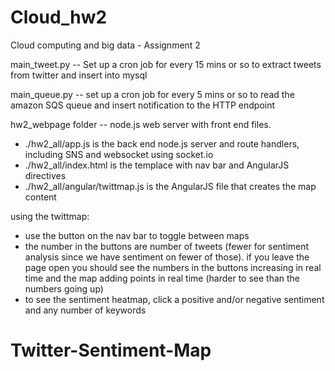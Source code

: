 Cloud_hw2
=========

Cloud computing and big data - Assignment 2

main_tweet.py -- Set up a cron job for every 15 mins or so to extract tweets from twitter and insert into mysql

main_queue.py -- set up a cron job for every 5 mins or so to read the amazon SQS queue and insert notification to the HTTP endpoint

hw2_webpage folder -- node.js web server with front end files.
 * ./hw2_all/app.js is the back end node.js server and route handlers, including SNS and websocket using socket.io
 * ./hw2_all/index.html is the templace with nav bar and AngularJS directives
 * ./hw2_all/angular/twittmap.js is the AngularJS file that creates the map content

using the twittmap: 
* use the button on the nav bar to toggle between maps
* the number in the buttons are number of tweets (fewer for sentiment analysis since we have sentiment on fewer of those). if you leave the page open you should see the numbers in the buttons increasing in real time and the map adding points in real time (harder to see than the numbers going up) 
* to see the sentiment heatmap, click a positive and/or negative sentiment and any number of keywords
# Twitter-Sentiment-Map
